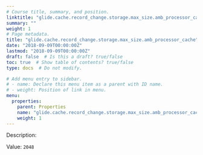 ```yaml
---
# Course title, summary, and position.
linktitle: "glide.cache.record_change.storage.max_size.amb_processor_cache"
summary: ""
weight: 1
# Page metadata.
title: "glide.cache.record_change.storage.max_size.amb_processor_cache"
date: "2018-09-09T00:00:00Z"
lastmod: "2018-09-09T00:00:00Z"
draft: false  # Is this a draft? true/false
toc: true  # Show table of contents? true/false
type: docs  # Do not modify.

# Add menu entry to sidebar.
# - name: Declare this menu item as a parent with ID name.
# - weight: Position of link in menu.
menu:
  properties:
    parent: Properties
    name: "glide.cache.record_change.storage.max_size.amb_processor_cache"
    weight: 1
---
```


Description: 


Value: `2048`